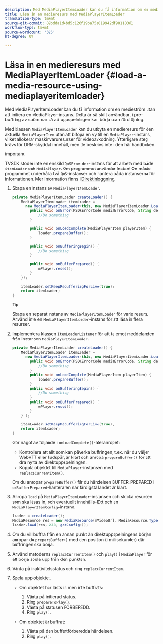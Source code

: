 ```yaml
---
description: Med MediaPlayerItemLoader kan du få information om en medieström utan att initiera en MediaPlayer-instans. Detta är särskilt användbart i pre-buffring av strömmar så att uppspelningen kan börja utan fördröjning.
title: Läsa in en medieresurs med MediaPlayerItemLoader
translation-type: tm+mt
source-git-commit: 89bdda1d4bd5c126f19ba75a819942df901183d1
workflow-type: tm+mt
source-wordcount: '325'
ht-degree: 0%

---
```



# Läsa in en medieresurs med MediaPlayerItemLoader {#load-a-media-resource-using-mediaplayeritemloader}

Med MediaPlayerItemLoader kan du få information om en medieström utan att initiera en MediaPlayer-instans. Detta är särskilt användbart i pre-buffring av strömmar så att uppspelningen kan börja utan fördröjning.

Med klassen `MediaPlayerItemLoader` kan du utbyta en medieresurs för den aktuella `MediaPlayerItem` utan att bifoga en vy till en `MediaPlayer`-instans, vilket allokerar maskinvaruresurser för videoavkodning. Ytterligare steg krävs för DRM-skyddat innehåll, men de beskrivs inte i den här handboken.

>[!IMPORTANT]
>
>TVSDK stöder inte en enskild `QoSProvider`-instans för att arbeta med både `itemLoader` och `MediaPlayer`. Om programmet använder Instant On måste programmet underhålla två `QoS`-instanser och hantera båda instanserna för informationen. Mer information finns i [Direktinloggning](../../android-3x-content-playback-options-android2/buffering-configuration/android-3x-instant-on.md).

1. Skapa en instans av `MediaPlayerItemLoader`.

   ```java
   private MediaPlayerItemLoader createLoader() { 
       MediaPlayerItemLoader itemLoader =   
         new MediaPlayerItemLoader(this, new MediaPlayerItemLoader.LoaderListener() { 
           public void onError(PSDKErrorCode mediaErrorCode, String description) { 
               //Do something 
           } 
   
           public void onLoadComplete(MediaPlayerItem playerItem) { 
               loader.prepareBuffer(); 
           } 
   
           public void onBufferingBegin() { 
               //Do something 
           } 
   
           public void onBufferPrepared() { 
               mPlayer.reset(); 
           }  
       }); 
   
       itemLoader.setKeepRebufferingForLive(true); 
       return itemLoader; 
   } 
   ```

   >[!TIP]
   >
   >Skapa en separat instans av `MediaPlayerItemLoader` för varje resurs. Använd inte en `MediaPlayerItemLoader`-instans för att läsa in flera resurser.

1. Implementera klassen `ItemLoaderListener` för att ta emot meddelanden från instansen `MediaPlayerItemLoader`.

   ```java
   private MediaPlayerItemLoader createLoader() { 
       MediaPlayerItemLoader itemLoader =   
         new MediaPlayerItemLoader(this, new MediaPlayerItemLoader.LoaderListener() { 
           public void onError(PSDKErrorCode mediaErrorCode, String description) { 
               //Do something 
           } 
           public void onLoadComplete(MediaPlayerItem playerItem) { 
               loader.prepareBuffer(); 
           } 
           public void onBufferingBegin() { 
               //Do something 
           } 
           public void onBufferPrepared() { 
               mPlayer.reset(); 
           }  
       } ); 
   
       itemLoader.setKeepRebufferingForLive(true); 
       return itemLoader; 
   }
   ```

   Gör något av följande i `onLoadComplete()`-återanropet:

   * Kontrollera att allt som kan påverka buffringen, t.ex. när du väljer WebVTT eller ljudspår, är klart och anropa `prepareBuffer()` för att dra nytta av direktuppspelningen.
   * Koppla objektet till `MediaPlayer`-instansen med `replaceCurrentItem()`.

   Om du anropar `prepareBuffer()` får du händelsen BUFFER_PREPARED i `onBufferPrepared`-hanteraren när färdigställandet är klart.
1. Anropa `load` på `MediaPlayerItemLoader`-instansen och skicka resursen som ska läsas in, och eventuellt innehålls-ID:t och en `MediaPlayerItemConfig`-instans.

   ```java
   loader = createLoader(); 
   MediaResource res = new MediaResource(mVideoUrl, MediaResource.Type.HLS, metadata); 
   loader.load(res, 233, getConfig());
   ```

1. Om du vill buffra från en annan punkt än direktuppspelningens början anropar du `prepareBuffer()` med den position (i millisekunder) där buffringen ska börja.
1. Använd metoderna `replaceCurrentItem()` och `play()` i `MediaPlayer` för att börja spela upp från den punkten.
1. Vänta på inaktivitetsstatus och ring `replaceCurrentItem`.
1. Spela upp objektet.

   * Om objektet har lästs in men inte buffrats:

      1. Vänta på initierad status.
      1. Ring `prepareToPlay()`.
      1. Vänta på statusen FÖRBEREDD.
      1. Ring `play()`.
   * Om objektet är buffrat:

      1. Vänta på den buffertförberedda händelsen.
      1. Ring `play()`.